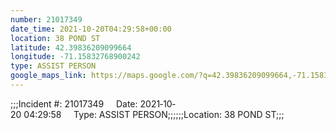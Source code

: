 ```yaml
---
number: 21017349
date_time: 2021-10-20T04:29:58+00:00
location: 38 POND ST
latitude: 42.39836209099664
longitude: -71.15832768900242
type: ASSIST PERSON
google_maps_link: https://maps.google.com/?q=42.39836209099664,-71.15832768900242
---
```


;;;Incident #: 21017349     Date: 2021‐10‐20 04:29:58     Type: ASSIST PERSON;;;;;;Location: 38 POND ST;;;
